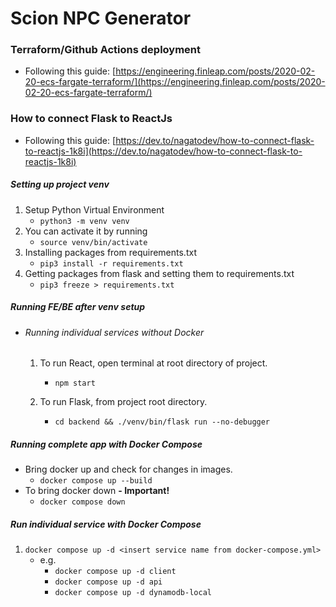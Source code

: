 # Scion NPC Generator

### Terraform/Github Actions deployment

- Following this guide: [https://engineering.finleap.com/posts/2020-02-20-ecs-fargate-terraform/](https://engineering.finleap.com/posts/2020-02-20-ecs-fargate-terraform/)

### How to connect Flask to ReactJs

- Following this guide: [https://dev.to/nagatodev/how-to-connect-flask-to-reactjs-1k8i](https://dev.to/nagatodev/how-to-connect-flask-to-reactjs-1k8i)

##### Setting up project venv

1. Setup Python Virtual Environment
   - `python3 -m venv venv`
2. You can activate it by running
   - `source venv/bin/activate`
3. Installing packages from requirements.txt
   - `pip3 install -r requirements.txt`
4. Getting packages from flask and setting them to requirements.txt
   - `pip3 freeze > requirements.txt`

##### Running FE/BE after venv setup

- ###### Running individual services without Docker
   1) To run React, open terminal at root directory of project.
      - `npm start`

   2) To run Flask, from project root directory.
      - `cd backend && ./venv/bin/flask run --no-debugger`

##### Running complete app with Docker Compose

- Bring docker up and check for changes in images.
   - `docker compose up --build`
- To bring docker down **- Important!**
     - `docker compose down`

##### Run individual service with Docker Compose

1. `docker compose up -d <insert service name from docker-compose.yml>`
   - e.g.
     - `docker compose up -d client`
     - `docker compose up -d api`
     - `docker compose up -d dynamodb-local`
